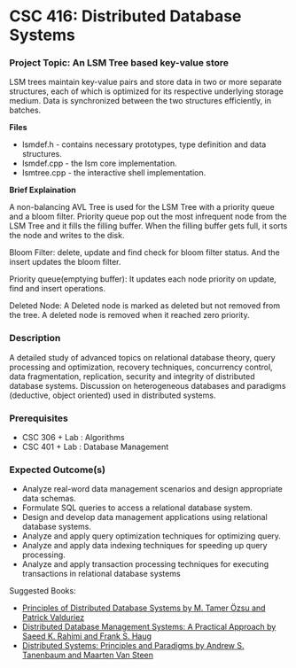 # CSC 416: Distributed Database Systems

### Project Topic: An LSM Tree based key-value store
LSM trees maintain key-value pairs and store data in two or more separate structures, each of which is optimized for its respective underlying storage medium. Data is synchronized between the two structures efficiently, in batches.

**Files**

 - lsmdef.h - contains necessary prototypes, type definition and data structures.
 - lsmdef.cpp - the lsm core implementation.
 - lsmtree.cpp - the interactive shell implementation.
 
 **Brief Explaination**
 
 A non-balancing AVL Tree is used for the LSM Tree with a priority queue and a bloom filter. Priority queue pop out the most infrequent node from the LSM Tree and it fills the filling buffer. When the filling buffer gets full, it sorts the node and writes to the disk.
 
Bloom Filter: delete, update and find check for bloom filter status. And the insert updates the bloom filter.

Priority queue(emptying buffer): It updates each node priority on update, find and insert operations.

Deleted Node: A Deleted node is marked as deleted but not removed from the tree. A deleted node is removed when it reached zero
priority.

### Description
A detailed study of advanced topics on relational database theory, query processing and optimization, recovery techniques, concurrency control, data fragmentation, replication, security and integrity of distributed database systems. Discussion on heterogeneous databases and paradigms (deductive, object oriented) used in distributed systems.

### Prerequisites
- CSC 306 + Lab : Algorithms
- CSC 401 + Lab : Database Management

### Expected Outcome(s)
- Analyze real-word data management scenarios and design appropriate data schemas.
- Formulate SQL queries to access a relational database system.
- Design and develop data management applications using relational database systems.
- Analyze and apply query optimization techniques for optimizing query.
- Analyze and apply data indexing techniques for speeding up query processing.
- Analyze and apply transaction processing techniques for executing transactions in relational database systems

Suggested Books:
- [Principles of Distributed Database Systems by M. Tamer Özsu and Patrick Valduriez](https://www.amazon.com/Principles-Distributed-Database-Systems-Tamer/dp/1441988335)
- [Distributed Database Management Systems: A Practical Approach by Saeed K. Rahimi and Frank S. Haug](https://www.amazon.com/Distributed-Database-Management-Systems-Practical/dp/047040745X)
- [Distributed Systems: Principles and Paradigms by Andrew S. Tanenbaum and Maarten Van Steen](https://www.amazon.com/Distributed-Systems/dp/1292025522/ref=dp_ob_title_bk)
